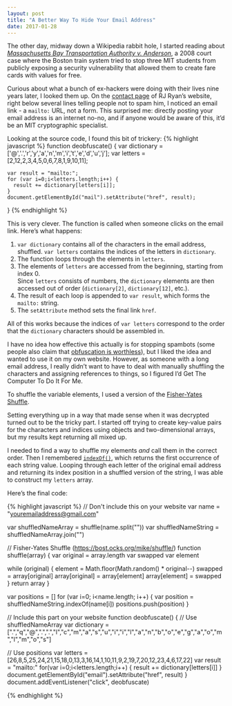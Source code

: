 ```yaml
---
layout: post
title: "A Better Way To Hide Your Email Address"
date: 2017-01-28
---
```


The other day, midway down a Wikipedia rabbit hole, I started reading about *[Massachusetts Bay Transportation Authority v. Anderson](https://en.wikipedia.org/wiki/Massachusetts_Bay_Transportation_Authority_v._Anderson)*, a 2008 court case where the Boston train system tried to stop three MIT students from publicly exposing a security vulnerability that allowed them to create fare cards with values for free. 

Curious about what a bunch of ex-hackers were doing with their lives nine years later, I looked them up. On the [contact page](www.rustyryan.net/connect/) of RJ Ryan’s website, right below several lines telling people not to spam him, I noticed an email link - a `mailto:` URL, not a form. This surprised me: directly posting your email address is an internet no-no, and if anyone would be aware of this, it’d be an MIT cryptographic specialist.

Looking at the source code, I found this bit of trickery: 
{% highlight javascript %}
  function deobfuscate() {
    var dictionary = ['@','.','r','y','a','n','m','i','t','e','d','u','j'];
    var letters = [2,12,2,3,4,5,0,6,7,8,1,9,10,11];

    var result = "mailto:";
    for (var i=0;i<letters.length;i++) {
      result += dictionary[letters[i]];
    }
    document.getElementById("mail").setAttribute("href", result);
  }
{% endhighlight %}

This is very clever. The function is called when someone clicks on the email link. Here’s what happens: 

1. `var dictionary` contains all of the characters in the email address, shuffled. `var letters` contains the indices of the letters in `dictionary`. 
2. The function loops through the elements in `letters`. 
3. The elements of `letters` are accessed from  the beginning, starting from index 0.  
Since `letters` consists of numbers, the `dictionary` elements are then accessed out of order (`dictionary[2]`, `dictionary[12]`, etc.). 
4. The result of each loop is appended to `var result`, which forms the `mailto:` string.
5. The `setAttribute` method sets the final link `href`. 

All of this works because the indices of `var letters` correspond to the order that the `dictionary` characters should be assembled in.

I have no idea how effective this actually is for stopping spambots (some people also claim that [obfuscation is worthless](https://qz.com/181635/surprise-theres-really-no-need-to-conceal-your-email-address-from-spammers/)), but I liked the idea and wanted to use it on my own website. However, as someone with a long email address, I really didn’t want to have to deal with manually shuffling the characters and assigning references to things, so I figured I’d Get The Computer To Do It For Me. 


To shuffle the variable elements, I used a version of the [Fisher-Yates Shuffle](https://bost.ocks.org/mike/shuffle/). 

Setting everything up in a way that made sense when it was decrypted turned out to be the tricky part. I started off trying to create key-value pairs for the characters and indices using objects and two-dimensional arrays, but my results kept returning all mixed up. 

I needed to find a way to shuffle my elements *and* call them in the correct order. Then I remembered [`indexOf()`](https://developer.mozilla.org/en-US/docs/Web/JavaScript/Reference/Global_Objects/String/indexOf), which returns the first occurrence of each string value. Looping through each letter of the original email address and returning its index position in a shuffled version of the string, I was able to construct my `letters` array. 

Here’s the final code:

{% highlight javascript %}
// Don't include this on your website
var name = "youremailaddress@gmail.com"

var shuffledNameArray = shuffle(name.split(""))
var shuffledNameString = shuffledNameArray.join("")
 
// Fisher-Yates Shuffle (https://bost.ocks.org/mike/shuffle/)
function shuffle(array) {
  var original = array.length 
  var swapped
  var element

  while (original) {
    element = Math.floor(Math.random() * original--)
    swapped = array[original]
    array[original] = array[element]
    array[element] = swapped
  }
  return array
}

var positions = []
for (var i=0; i<name.length; i++) {
  var position = shuffledNameString.indexOf(name[i])
    positions.push(position)
}

// Include this part on your website
function deobfuscate() {
  // Use shuffledNameArray
	var dictionary = [".","q","@",".",".","l","c","m","a","s","u","i","i","l","a","n","b","o","e","g","a","o","m","l","m","o","s"]

  // Use positions
	var letters = [26,8,5,25,24,21,15,18,0,13,3,16,14,1,10,11,9,2,19,7,20,12,23,4,6,17,22]
	var result = "mailto:"
	for(var i=0;i<letters.length;i++) {
		result += dictionary[letters[i]]
	}
	document.getElementById("email").setAttribute("href", result)
}
document.addEventListener("click", deobfuscate)  

{% endhighlight %}